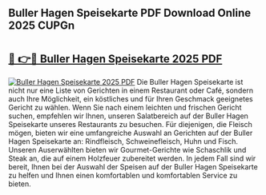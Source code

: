 ## Buller Hagen Speisekarte PDF Download Online 2025 CUPGn

# <h2><a href="http://gcd80v.nevu.top/?p=Buller+Hagen+Speisekarte">🔗 👉🔴 Buller Hagen Speisekarte 2025 PDF</a></h2>

[![Buller Hagen Speisekarte 2025 PDF](https://i.imgur.com/dBaPXMq.png)](http://gcd80v.nevu.top/?p=Buller+Hagen+Speisekarte)
Die Buller Hagen Speisekarte ist nicht nur eine Liste von Gerichten in einem Restaurant oder Café, sondern auch Ihre Möglichkeit, ein köstliches und für Ihren Geschmack geeignetes Gericht zu wählen. Wenn Sie nach einem leichten und frischen Gericht suchen, empfehlen wir Ihnen, unseren Salatbereich auf der Buller Hagen Speisekarte unseres Restaurants zu besuchen. Für diejenigen, die Fleisch mögen, bieten wir eine umfangreiche Auswahl an Gerichten auf der Buller Hagen Speisekarte an: Rindfleisch, Schweinefleisch, Huhn und Fisch. Unseren Auserwählten bieten wir Gourmet-Gerichte wie Schaschlik und Steak an, die auf einem Holzfeuer zubereitet werden. In jedem Fall sind wir bereit, Ihnen bei der Auswahl der Speisen auf der Buller Hagen Speisekarte zu helfen und Ihnen einen komfortablen und komfortablen Service zu bieten.
